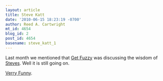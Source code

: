 ```yaml
---
layout: article
title: Steve Katt
date: '2010-06-15 18:23:19 -0700'
author: Reed A. Cartwright
mt_id: 4654
blog_id: 2
post_id: 4654
basename: steve_katt_1
---
```

Last month we mentioned that [Get Fuzzy](http://comics.com/get_fuzzy/) was discussing the wisdom of [Steves](http://pandasthumb.org/archives/2010/05/steve-katt.html).  Well it is still going on.

[Verry Funny](http://comics.com/get_fuzzy/).
